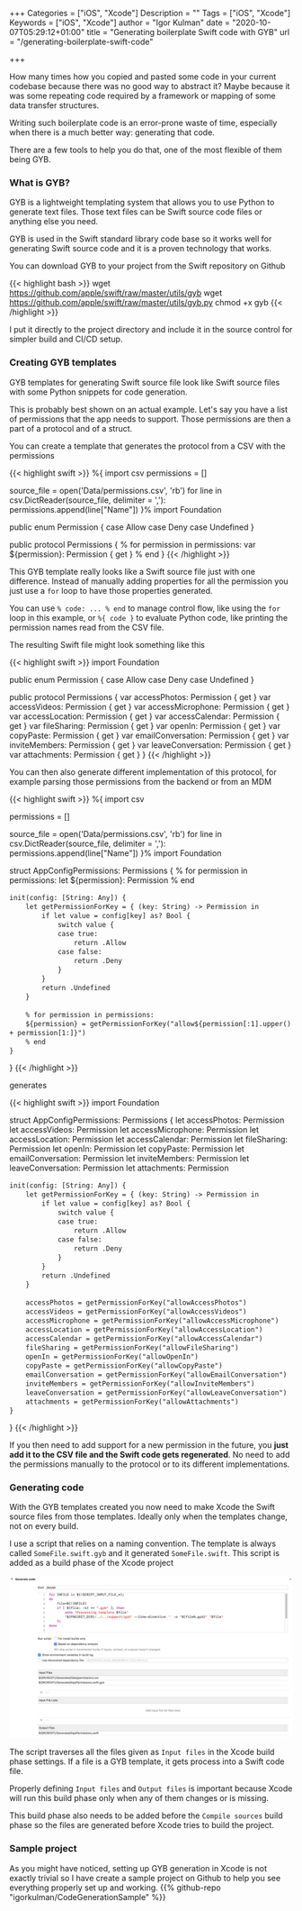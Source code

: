 +++
Categories = ["iOS", "Xcode"]
Description = ""
Tags = ["iOS", "Xcode"]
Keywords = ["iOS", "Xcode"]
author = "Igor Kulman"
date = "2020-10-07T05:29:12+01:00"
title = "Generating boilerplate Swift code with GYB"
url = "/generating-boilerplate-swift-code"

+++

How many times how you copied and pasted some code in your current codebase because there was no good way to abstract it? Maybe because it was some repeating code required by a framework or mapping of some data transfer structures.

Writing such boilerplate code is an error-prone waste of time, especially when there is a much better way: generating that code. 

There are a few tools to help you do that, one of the most flexible of them being GYB.

### What is GYB?

GYB is a lightweight templating system that allows you to use Python to generate text files. Those text files can be Swift source code files or anything else you need.  

GYB is used in the Swift standard library code base so it works well for generating Swift source code and it is a proven technology that works.

You can download GYB to your project from the Swift repository on Github

{{< highlight bash >}}
wget https://github.com/apple/swift/raw/master/utils/gyb
wget https://github.com/apple/swift/raw/master/utils/gyb.py
chmod +x gyb
{{< /highlight >}}

I put it directly to the project directory and include it in the source control for simpler build and CI/CD setup.

### Creating GYB templates

GYB templates for generating Swift source file look like Swift source files with some Python snippets for code generation.

This is probably best shown on an actual example. Let's say you have a list of permissions that the app needs to support. Those permissions are then a part of a protocol and of a struct.

<!--more-->

You can create a template that generates the protocol from a CSV with the permissions

{{< highlight swift >}}
%{
  import csv
  permissions = []

  source_file = open('Data/permissions.csv', 'rb')
  for line in csv.DictReader(source_file, delimiter = ','):
      permissions.append(line["Name"])
}%
import Foundation

public enum Permission {
    case Allow
    case Deny
    case Undefined
}

public protocol Permissions {
    % for permission in permissions:
    var ${permission}: Permission { get }
    % end
}
{{< /highlight >}}

This GYB template really looks like a Swift source file just with one difference. Instead of manually adding properties for all the permission you just use a `for` loop to have those properties generated.

You can use `% code: ... % end` to manage control flow, like using the `for` loop in this example, or `%{ code }` to evaluate Python code, like printing the permission names read from the CSV file.

The resulting Swift file might look something like this

{{< highlight swift >}}
import Foundation

public enum Permission {
    case Allow
    case Deny
    case Undefined
}

public protocol Permissions {
    var accessPhotos: Permission { get }
    var accessVideos: Permission { get }
    var accessMicrophone: Permission { get }
    var accessLocation: Permission { get }
    var accessCalendar: Permission { get }
    var fileSharing: Permission { get }
    var openIn: Permission { get }
    var copyPaste: Permission { get }
    var emailConversation: Permission { get }
    var inviteMembers: Permission { get }
    var leaveConversation: Permission { get }
    var attachments: Permission { get }
}
{{< /highlight >}}

You can then also generate different implementation of this protocol, for example parsing those permissions from the backend or from an MDM

{{< highlight swift >}}
%{
  import csv

  permissions = []

  source_file = open('Data/permissions.csv', 'rb')
  for line in csv.DictReader(source_file, delimiter = ','):
      permissions.append(line["Name"])
}%
import Foundation

struct AppConfigPermissions: Permissions {
    % for permission in permissions:
    let ${permission}: Permission
    % end

    init(config: [String: Any]) {
        let getPermissionForKey = { (key: String) -> Permission in
            if let value = config[key] as? Bool {
                switch value {
                case true:
                    return .Allow
                case false:
                    return .Deny
                }
            }
            return .Undefined
        }

        % for permission in permissions:
        ${permission} = getPermissionForKey("allow${permission[:1].upper() + permission[1:]}")
        % end
    }
}
{{< /highlight >}}

generates

{{< highlight swift >}}
import Foundation

struct AppConfigPermissions: Permissions {
    let accessPhotos: Permission
    let accessVideos: Permission
    let accessMicrophone: Permission
    let accessLocation: Permission
    let accessCalendar: Permission
    let fileSharing: Permission
    let openIn: Permission
    let copyPaste: Permission
    let emailConversation: Permission
    let inviteMembers: Permission
    let leaveConversation: Permission
    let attachments: Permission

    init(config: [String: Any]) {
        let getPermissionForKey = { (key: String) -> Permission in
            if let value = config[key] as? Bool {
                switch value {
                case true:
                    return .Allow
                case false:
                    return .Deny
                }
            }
            return .Undefined
        }

        accessPhotos = getPermissionForKey("allowAccessPhotos")
        accessVideos = getPermissionForKey("allowAccessVideos")
        accessMicrophone = getPermissionForKey("allowAccessMicrophone")
        accessLocation = getPermissionForKey("allowAccessLocation")
        accessCalendar = getPermissionForKey("allowAccessCalendar")
        fileSharing = getPermissionForKey("allowFileSharing")
        openIn = getPermissionForKey("allowOpenIn")
        copyPaste = getPermissionForKey("allowCopyPaste")
        emailConversation = getPermissionForKey("allowEmailConversation")
        inviteMembers = getPermissionForKey("allowInviteMembers")
        leaveConversation = getPermissionForKey("allowLeaveConversation")
        attachments = getPermissionForKey("allowAttachments")
    }
}
{{< /highlight >}}

If you then need to add support for a new permission in the future, you **just add it to the CSV file and the Swift code gets regenerated**. No need to add the permissions manually to the protocol or to its different implementations.

### Generating code

With the GYB templates created you now need to make Xcode the Swift source files from those templates. Ideally only when the templates change, not on every build.

I use a script that relies on a naming convention. The template is always called `SomeFile.swift.gyb` and it generated `SomeFile.swift`. This script is added as a build phase of the Xcode project

![Code generation build phase](BuildPhase.png)

The script traverses all the files given as `Input files` in the Xcode build phase settings. If a file is a GYB template, it gets process into a Swift code file.

Properly defining `Input files` and `Output files` is important because Xcode will run this build phase only when any of them changes or is missing. 

This build phase also needs to be added before the `Compile sources` build phase so the files are generated before Xcode tries to build the project.

### Sample project

As you might have noticed, setting up GYB generation in Xcode is not exactly trivial so I have create a sample project on Github to help you see everything properly set up and working.
{{% github-repo "igorkulman/CodeGenerationSample" %}}